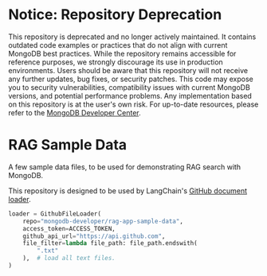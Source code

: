# Notice: Repository Deprecation
This repository is deprecated and no longer actively maintained. It contains outdated code examples or practices that do not align with current MongoDB best practices. While the repository remains accessible for reference purposes, we strongly discourage its use in production environments.
Users should be aware that this repository will not receive any further updates, bug fixes, or security patches. This code may expose you to security vulnerabilities, compatibility issues with current MongoDB versions, and potential performance problems. Any implementation based on this repository is at the user's own risk.
For up-to-date resources, please refer to the [MongoDB Developer Center](https://mongodb.com/developer).

# RAG Sample Data

A few sample data files, to be used for demonstrating RAG search with MongoDB.

This repository is designed to be used by LangChain's [GitHub document loader](https://python.langchain.com/docs/integrations/document_loaders/github#load-github-file-content).
```python
loader = GithubFileLoader(
    repo="mongodb-developer/rag-app-sample-data",
    access_token=ACCESS_TOKEN,
    github_api_url="https://api.github.com",
    file_filter=lambda file_path: file_path.endswith(
        ".txt"
    ),  # load all text files.
)
```
